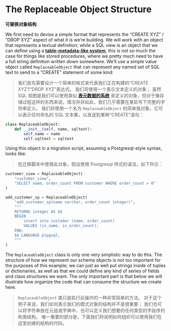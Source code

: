 # The Replaceable Object Structure

**可替换对象结构**

[table-metadata-like system]: https://github.com/sqlalchemy/sqlalchemy/wiki/UsageRecipes/Views
[表元数据的系统]: https://github.com/sqlalchemy/sqlalchemy/wiki/UsageRecipes/Views

We first need to devise a simple format that represents the “CREATE XYZ” / “DROP XYZ” aspect of what it is we’re building. We will work with an object that represents a textual definition; while a SQL view is an object that we can define using a **[table-metadata-like system]**, this is not so much the case for things like stored procedures, where we pretty much need to have a full string definition written down somewhere. We’ll use a simple value object called `ReplaceableObject` that can represent any named set of SQL text to send to a “CREATE” statement of some kind:

> 我们首先需要设计一个简单的格式来代表我们正在构建的“CREATE XYZ”/“DROP XYZ”表达式。 我们将使用一个表示文本定义的对象； 虽然 SQL 视图是我们可以使用类似 **[表元数据的系统]** 来定义的对象，但对于像存储过程这样的东西来说，情况并非如此，我们几乎需要在某处写下完整的字符串定义。 我们将使用一个名为 `ReplaceableObject` 的简单值对象，它可以表示任何命名的 SQL 文本集，以发送到某种“CREATE”语句：

```python
class ReplaceableObject:
    def __init__(self, name, sqltext):
        self.name = name
        self.sqltext = sqltext
```

Using this object in a migration script, assuming a Postgresql-style syntax, looks like:

> 在迁移脚本中使用此对象，假设使用 Postgresql 样式的语法，如下所示：

```python
customer_view = ReplaceableObject(
    "customer_view",
    "SELECT name, order_count FROM customer WHERE order_count > 0"
)

add_customer_sp = ReplaceableObject(
    "add_customer_sp(name varchar, order_count integer)",
    """
    RETURNS integer AS $$
    BEGIN
        insert into customer (name, order_count)
        VALUES (in_name, in_order_count);
    END;
    $$ LANGUAGE plpgsql;
    """
)
```

The `ReplaceableObject` class is only one very simplistic way to do this. The structure of how we represent our schema objects is not too important for the purposes of this example; we can just as well put strings inside of tuples or dictionaries, as well as that we could define any kind of series of fields and class structures we want. The only important part is that below we will illustrate how organize the code that can consume the structure we create here.

> `ReplaceableObject` 类只是执行此操作的一种非常简单的方法。 对于这个例子来说，我们如何表示我们的模式对象的结构并不是很重要； 我们也可以将字符串放在元组或字典中，也可以定义我们想要的任何类型的字段序列和类结构。 唯一重要的部分是，下面我们将说明如何组织可以使用我们在这里创建的结构的代码。
